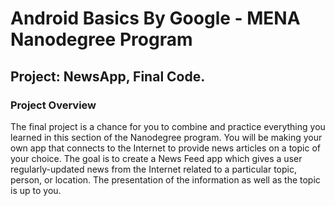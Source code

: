 # Android Basics By Google - MENA Nanodegree Program

## Project: NewsApp, Final Code.

### Project Overview
The final project is a chance for you to combine and practice everything you learned in this section of the Nanodegree program. You will be making your own app that connects to the Internet to provide news articles on a topic of your choice.
The goal is to create a News Feed app which gives a user regularly-updated news from the Internet related to a particular topic, person, or location. The presentation of the information as well as the topic is up to you.



